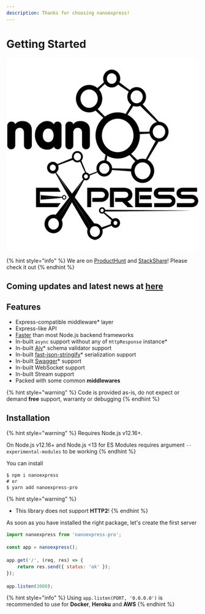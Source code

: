 ```yaml
---
description: Thanks for choosing nanoexpress!
---
```


# Getting Started

![Nano-framework for Node.js powered](.gitbook/assets/png-512-black.png)

{% hint style="info" %}
We are on [ProductHunt](https://www.producthunt.com/posts/nanoexpress) and [StackShare](https://stackshare.io/companies/nanoexpress)! Please check it out
{% endhint %}

## Coming updates and latest news at [here](https://t.me/nanoexpress)

## Features

* Express-compatible middleware\* layer
* Express-like API
* [Faster](https://github.com/the-benchmarker/web-frameworks#results) than most Node.js backend frameworks
* In-built `async` support without any of `HttpResponse` instance\*
* In-built [Ajv](https://ajv.js.org)\* schema validator support
* In-built [fast-json-stringify](https://github.com/fastify/fast-json-stringify)\* serialization support
* In-built [Swagger](https://swagger.io)\* support
* In-built WebSocket support
* In-built Stream support
* Packed with some common **middlewares**

{% hint style="warning" %}
Code is provided as-is, do not expect or demand **free** support, warranty or debugging
{% endhint %}

## Installation

{% hint style="warning" %}
Requires Node.js v12.16+.

On Node.js v12.16+ and Node.js &lt;13 for ES Modules requires argument `--experimental-modules` to be working
{% endhint %}

You can install 

```text
$ npm i nanoexpress
# or
$ yarn add nanoexpress-pro
```

{% hint style="warning" %}
* This library does not support **HTTP2**!
{% endhint %}

As soon as you have installed the right package, let's create the first server

```javascript
import nanoexpress from 'nanoexpress-pro';

const app = nanoexpress();

app.get('/', (req, res) => {
    return res.send({ status: 'ok' });
});

app.listen(3000);
```

{% hint style="info" %}
Using `app.listen(PORT, '0.0.0.0')` is recommended to use for **Docker**, **Heroku** and **AWS**
{% endhint %}

